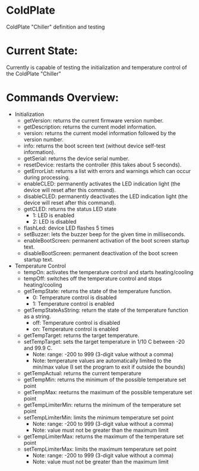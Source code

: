 # ColdPlate
ColdPlate "Chiller" definition and testing

# Current State:
Currently is capable of testing the initialization and temperature control of the ColdPlate "Chiller"

# Commands Overview:
- Initialization
  - getVersion: returns the current firmware version number.
  - getDescription: returns the current model information.
  - version: returns the current model information followed by the version number.
  - info: returns the boot screen text (without device self-test information).
  - getSerial: returns the device serial number.
  - resetDevice: restarts the controller (this takes about 5 seconds).
  - getErrorList: returns a list with errors and warnings which can occur during processing.
  - enableCLED: permanently activates the LED indication light (the device will reset after this command).
  - disableCLED: permanently deactivates the LED indication light (the device will reset after this command).
  - getCLED: returns the status LED state
    - 1: LED is enabled
    - 2: LED is disabled
  - flashLed: device LED flashes 5 times
  - setBuzzer: lets the buzzer beep for the given time in milliseconds.
  - enableBootScreen: permanent activation of the boot screen startup text.
  - disableBootScreen: permanent deactivation of the boot screen startup text.
- Temperature Control
  - tempOn: activates the temperature control and starts heating/cooling
  - tempOff: switches off the temperature control and stops heating/cooling
  - getTempState: returns the state of the temperature function.
    - 0: Temperature control is disabled
    - 1: Temperature control is enabled
  - getTempStateAsString: return the state of the temperature function as a string.
    - off: Temperature control is disabled
    - on: Temperature control is enabled
  - getTempTarget: returns the target temperature.
  - setTempTarget: sets the target temperature in 1/10 C between -20 and 99.9 C.
    - Note: <value> range: -200 to 999 (3-digit value without a comma)
    - Note: temperature values are automatically limited to the min/max value (I set the program to exit if outside the bounds)
  - getTempActual: returns the current temperature
  - getTempMin: returns the minimum of the possible temperature set point
  - getTempMax: reeturns the maximum of the possible temperature set point
  - getTempLimiterMin: returns the minimum of the temperature set point
  - setTempLimiterMin: limits the minimum temperature set point
    - Note: <value> range: -200 to 999 (3-digit value without a comma)
    - Note: value must not be greater than the maximum limit
  - getTempLimiterMax: returns the maximum of the temperature set point
  - setTempLimiterMax: limits the maximum temperature set point
    - Note: <value> range: -200 to 999 (3-digit value without a comma)
    - Note: value must not be greater than the maximum limit
